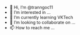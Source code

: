 - 👋 Hi, I’m @tranngoc11
- 👀 I’m interested in ...
- 🌱 I’m currently learning VKTech
- 💞️ I’m looking to collaborate on ...
- 📫 How to reach me ...

<!---
tranngoc11/tranngoc11 is a ✨ special ✨ repository because its `README.md` (this file) appears on your GitHub profile.
You can click the Preview link to take a look at your changes.
--->
